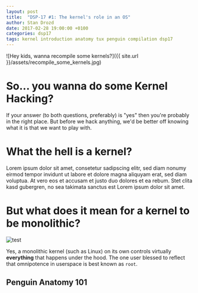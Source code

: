 ```yaml
---
layout: post
title:  "DSP-17 #1: The kernel's role in an OS"
author: Stan Drozd
date: 2017-02-28 19:00:00 +0100
categories: dsp17
tags: kernel introduction anatomy tux penguin compilation dsp17
---
```

![Hey kids, wanna recompile some kernels?]({{ site.url
}}/assets/recompile_some_kernels.jpg)
# So... you wanna do some Kernel Hacking?
If your answer (to both questions, preferably) is "yes" then you're probably in
the right place. But before we hack anything, we'd be better off knowing what it
is that we want to play with.

# What the hell is a kernel?
Lorem ipsum dolor sit amet, consetetur sadipscing elitr, sed diam nonumy eirmod
tempor invidunt ut labore et dolore magna aliquyam erat, sed diam voluptua. At
vero eos et accusam et justo duo dolores et ea rebum. Stet clita kasd gubergren,
no sea takimata sanctus est Lorem ipsum dolor sit amet.

# But what does it mean for a kernel to be monolithic?

![test](https://media.giphy.com/media/hokMyu1PAKfJK/giphy.gif)

Yes, a monolithic kernel (such as Linux) on its own controls virtually
**everything** that happens under the hood. The one user blessed to reflect that
omnipotence in userspace is best known as `root`.

## Penguin Anatomy 101
